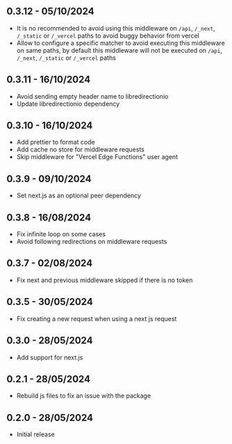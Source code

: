 ## 0.3.12 - 05/10/2024

* It is no recommended to avoid using this middleware on `/api`, `/_next`, `/_static` or `/_vercel` paths to avoid buggy
  behavior from vercel
* Allow to configure a specific matcher to avoid executing this middleware on same paths, by default this middleware
  will not be executed on `/api`, `/_next`, `/_static` or `/_vercel` paths

## 0.3.11 - 16/10/2024

* Avoid sending empty header name to libredirectionio
* Update libredirectionio dependency

## 0.3.10 - 16/10/2024

* Add prettier to format code
* Add cache no store for middleware requests
* Skip middleware for "Vercel Edge Functions" user agent

## 0.3.9 - 09/10/2024

* Set next.js as an optional peer dependency

## 0.3.8 - 16/08/2024

* Fix infinite loop on some cases
* Avoid following redirections on middleware requests

## 0.3.7 - 02/08/2024

* Fix next and previous middleware skipped if there is no token

## 0.3.5 - 30/05/2024

* Fix creating a new request when using a next js request

## 0.3.0 - 28/05/2024

* Add support for next.js

## 0.2.1 - 28/05/2024

* Rebuild js files to fix an issue with the package

## 0.2.0 - 28/05/2024

* Initial release

